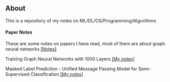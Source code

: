 ## About
This is a repository of my notes on ML/DL/OS/Programming/Algorithms


#### Paper Notes
These are some notes on papers I have read, most of them are about graph neural networks [[Notes]]()  

Training Graph Neural Networks with 1000 Layers [[My notes]](Training%20Graph%20Neural%20Networks%20with%201000%20Layers.pdf)  

Masked Label Prediction - Unified Message Passing Model for Semi-Supervised Classification [[My notes]](Masked%20Label%20Prediction_%20Unified%20Message%20Passing%20Model%20for%20Semi-Supervised%20Classification.pdf)
